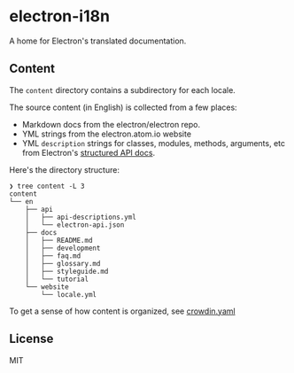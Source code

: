# electron-i18n 

A home for Electron's translated documentation.

## Content

The `content` directory contains a subdirectory for each locale.

The source content (in English) is collected from a few places:

- Markdown docs from the electron/electron repo.
- YML strings from the electron.atom.io website
- YML `description` strings for classes, modules, methods, arguments, etc from Electron's [structured API docs](https://electron.atom.io/blog/2016/09/27/api-docs-json-schema).

Here's the directory structure:

```
❯ tree content -L 3
content
└── en
    ├── api
    │   ├── api-descriptions.yml
    │   └── electron-api.json
    ├── docs
    │   ├── README.md
    │   ├── development
    │   ├── faq.md
    │   ├── glossary.md
    │   ├── styleguide.md
    │   └── tutorial
    └── website
        └── locale.yml
```

To get a sense of how content is organized, see [crowdin.yaml](crowdin.yaml)

## License

MIT
